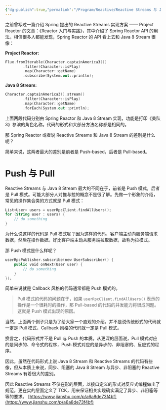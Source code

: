 ```yaml
---
{"dg-publish":true,"permalink":"/Program/Reactive/Reactive Streams 与 Java 8 Stream 有什么区别/"}
---
```


之前曾写过一篇介绍 Spring 提出的 Reactive Streams 实现方案 —— Project Reactor 的文章：《Reactor 入门与实践》，其中介绍了 Spring Reactor API 的用法。相信很多人都能发现，Spring Reactor 的 API 看上去和 Java 8 Stream 很像：

**Project Reactor:**

```kotlin
Flux.fromIterable(Character.captainAmerica3())
        .filter(Character::isPlay)
        .map(Character::getName)
        .subscribe(System.out::println); 
```

**Java 8 Stream:**

```kotlin
Character.captainAmerica3().stream()
        .filter(Character::isPlay)
        .map(Character::getName)
        .forEach(System.out::println); 
```

上面两段代码分别由 Spring Reactor 和 Java 8 Stream 实现，功能是打印《美队 3》参演的角色名称。代码的形式和大部分方法名称都是相同的。

那 Spring Reactor 或者说 Reactive Streams 和 Java 8 Stream 的差别是什么呢？

简单来说，这两者最大的差别是前者是 Push-based，后者是 Pull-based。

# Push 与 Pull

Reactive Streams 与 Java 8 Stream 最大的不同在于，前者是 Push 模式，后者是 Pull 模式。可能大部分人对推与拉的概念不是很了解。先做一个形象的介绍，常见的操作集合类的方式就是 Pull 模式：

```kotlin
List<User> users = userRpcClient.findAllUsers();
for (String user : users) {
    // do something
} 
```

为什么说这样的代码是 Pull 模式呢？因为这样的代码，客户端主动向服务端请求数据，然后在操作数据。好比客户端主动从服务端拉取数据，故称为拉模式。

那 Push 模式是什么样呢？

```kotlin
userRpcPublisher.subscribe(new UserSubscriber() {
    public void onNext(User user) {
        // do something
    }
}); 
```

简单来说就是 Callback 风格的代码通常都是 Push 模式的。

> Pull 模式的代码的问题在于，如果 `userRpcClient.findAllUsers()` 表示的操作是一个很耗时的操作，那 Pull-based 的代码的并发能力将很成问题。这就是 Push 模式出现的原因。

当然，上面两个例子只是为了给大家一个直观的介绍。并不是说传统形式的代码就一定是 Pull 模式，Callback 风格的代码就一定是 Pull 模式。

换言之，代码形式并不是 Pull 与 Push 的本质。从更深的层面说，Pull 模式对应的是同步的、命令式的程序，Push 模式对应的是异步的、非阻塞的、反应式的程序。

因此，虽然在代码形式上说 Java 8 Stream 和 Reactive Streams 的代码有些像，但从本质上来说，同步、阻塞的 Java 8 Stream 与异步、非阻塞的 Reactive Streams 有着很大的差别。

因此 Reactive Streams 不仅在形的层面，以接口定义的形式对反应式编程做出了规范，更在实的层面定义了 TCK，用来保证相关实现确实满足了异步、非阻塞等等的要求。 
 [https://www.jianshu.com/p/a6a8de73f4bf](https://www.jianshu.com/p/a6a8de73f4bf)
